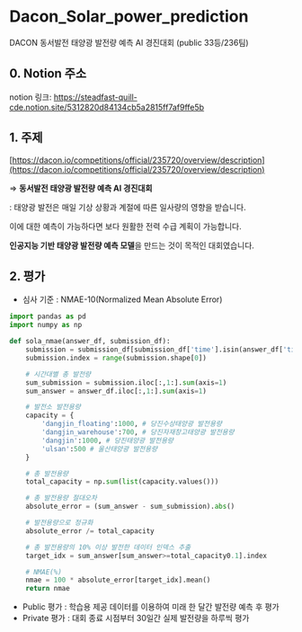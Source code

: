 # Dacon_Solar_power_prediction
DACON 동서발전 태양광 발전량 예측 AI 경진대회 (public 33등/236팀)

## 0. Notion 주소

notion 링크: https://steadfast-quill-cde.notion.site/5312820d84134cb5a2815ff7af9ffe5b

## 1. 주제

[https://dacon.io/competitions/official/235720/overview/description](https://dacon.io/competitions/official/235720/overview/description)

⇒ **동서발전 태양광 발전량 예측 AI 경진대회**

: 태양광 발전은 매일 기상 상황과 계절에 따른 일사량의 영향을 받습니다.

이에 대한 예측이 가능하다면 보다 원활한 전력 수급 계획이 가능합니다.

**인공지능 기반 태양광 발전량 예측 모델**을 만드는 것이 목적인 대회였습니다.

## 2. 평가

- 심사 기준 : NMAE-10(Normalized Mean Absolute Error)

```python
import pandas as pd
import numpy as np

def sola_nmae(answer_df, submission_df):
    submission = submission_df[submission_df['time'].isin(answer_df['time'])]
    submission.index = range(submission.shape[0])

    # 시간대별 총 발전량
    sum_submission = submission.iloc[:,1:].sum(axis=1)
    sum_answer = answer_df.iloc[:,1:].sum(axis=1)

    # 발전소 발전용량
    capacity = {
        'dangjin_floating':1000, # 당진수상태양광 발전용량
        'dangjin_warehouse':700, # 당진자재창고태양광 발전용량
        'dangjin':1000, # 당진태양광 발전용량
        'ulsan':500 # 울산태양광 발전용량
    }

    # 총 발전용량
    total_capacity = np.sum(list(capacity.values())) 

    # 총 발전용량 절대오차
    absolute_error = (sum_answer - sum_submission).abs()

    # 발전용량으로 정규화
    absolute_error /= total_capacity

    # 총 발전용량의 10% 이상 발전한 데이터 인덱스 추출
    target_idx = sum_answer[sum_answer>=total_capacity0.1].index

    # NMAE(%)
    nmae = 100 * absolute_error[target_idx].mean()
    return nmae
```

- Public 평가 : 학습용 제공 데이터를 이용하여 미래 한 달간 발전량 예측 후 평가
- Private 평가 : 대회 종료 시점부터 30일간 실제 발전량을 하루씩 평가


